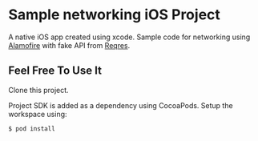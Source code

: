 # Sample networking iOS Project

A native iOS app created using xcode. Sample code for networking using [Alamofire](https://github.com/Alamofire/Alamofire) with fake API from [Reqres](https://reqres.in/).

## Feel Free To Use It
Clone this project.

Project SDK is added as a dependency using CocoaPods. Setup the workspace using:
```
$ pod install
```
